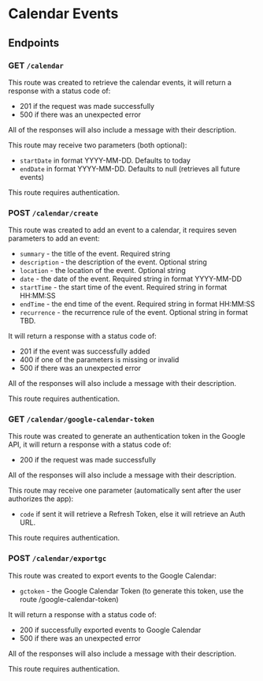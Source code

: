 # Calendar Events

## Endpoints

### GET `/calendar`

This route was created to retrieve the calendar events, it will return a response with a status code of:
- 201 if the request was made successfully
- 500 if there was an unexpected error

All of the responses will also include a message with their description.

This route may receive two parameters (both optional):
- `startDate` in format YYYY-MM-DD. Defaults to today
- `endDate` in format YYYY-MM-DD. Defaults to null (retrieves all future events)

This route requires authentication.

### POST `/calendar/create`

This route was created to add an event to a calendar, it requires seven parameters to add an event:
- `summary` - the title of the event. Required string
- `description` - the description of the event. Optional string
- `location` - the location of the event. Optional string
- `date` - the date of the event. Required string in format YYYY-MM-DD
- `startTime` - the start time of the event. Required string in format HH:MM:SS
- `endTime` - the end time of the event. Required string in format HH:MM:SS
- `recurrence` - the recurrence rule of the event. Optional string in format TBD.

It will return a response with a status code of:
- 201 if the event was successfully added
- 400 if one of the parameters is missing or invalid
- 500 if there was an unexpected error

All of the responses will also include a message with their description.

This route requires authentication.

### GET `/calendar/google-calendar-token`

This route was created to generate an authentication token in the Google API, it will return a response with a status code of:
- 200 if the request was made successfully

All of the responses will also include a message with their description.

This route may receive one parameter (automatically sent after the user authorizes the app):
- `code` if sent it will retrieve a Refresh Token, else it will retrieve an Auth URL.

This route requires authentication.

### POST `/calendar/exportgc`

This route was created to export events to the Google Calendar:
- `gctoken` - the Google Calendar Token (to generate this token, use the route /google-calendar-token)

It will return a response with a status code of:
- 200 if successfully exported events to Google Calendar
- 500 if there was an unexpected error

All of the responses will also include a message with their description.

This route requires authentication.
